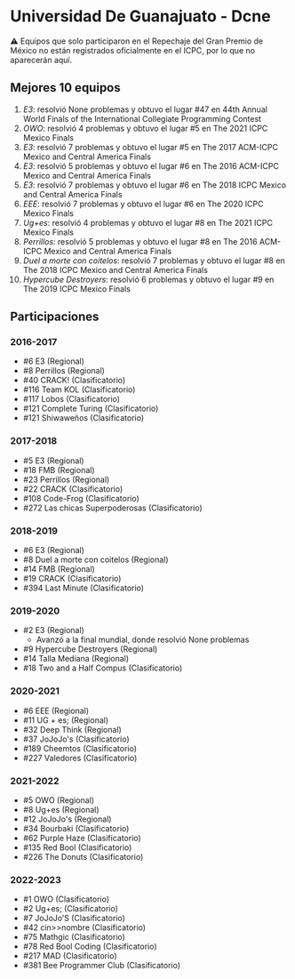 # Universidad De Guanajuato - Dcne

:warning: Equipos que solo participaron en el Repechaje del Gran Premio de México no están registrados oficialmente en el ICPC, por lo que no aparecerán aquí.

## Mejores 10 equipos

1. _E3_: resolvió None problemas y obtuvo el lugar #47 en 44th Annual World Finals of the International Collegiate Programming Contest
1. _OWO_: resolvió 4 problemas y obtuvo el lugar #5 en The 2021 ICPC Mexico Finals
1. _E3_: resolvió 7 problemas y obtuvo el lugar #5 en The 2017 ACM-ICPC Mexico and Central America Finals
1. _E3_: resolvió 5 problemas y obtuvo el lugar #6 en The 2016 ACM-ICPC Mexico and Central America Finals
1. _E3_: resolvió 7 problemas y obtuvo el lugar #6 en The 2018 ICPC Mexico and Central America Finals
1. _EEE_: resolvió 7 problemas y obtuvo el lugar #6 en The 2020 ICPC Mexico Finals
1. _Ug+es_: resolvió 4 problemas y obtuvo el lugar #8 en The 2021 ICPC Mexico Finals
1. _Perrillos_: resolvió 5 problemas y obtuvo el lugar #8 en The 2016 ACM-ICPC Mexico and Central America Finals
1. _Duel a morte con coitelos_: resolvió 7 problemas y obtuvo el lugar #8 en The 2018 ICPC Mexico and Central America Finals
1. _Hypercube Destroyers_: resolvió 6 problemas y obtuvo el lugar #9 en The 2019 ICPC Mexico Finals

## Participaciones

### 2016-2017

- #6 E3 (Regional)
- #8 Perrillos (Regional)
- #40 CRACK! (Clasificatorio)
- #116 Team KOL (Clasificatorio)
- #117 Lobos (Clasificatorio)
- #121 Complete Turing (Clasificatorio)
- #121 Shiwaweños (Clasificatorio)

### 2017-2018

- #5 E3 (Regional)
- #18 FMB (Regional)
- #23 Perrillos (Regional)
- #22 CRACK (Clasificatorio)
- #108 Code-Frog (Clasificatorio)
- #272 Las chicas Superpoderosas (Clasificatorio)

### 2018-2019

- #6 E3 (Regional)
- #8 Duel a morte con coitelos (Regional)
- #14 FMB (Regional)
- #19 CRACK (Clasificatorio)
- #394 Last Minute (Clasificatorio)

### 2019-2020

- #2 E3 (Regional)
  - Avanzó a la final mundial, donde resolvió None problemas
- #9 Hypercube Destroyers (Regional)
- #14 Talla Mediana (Regional)
- #18 Two and a Half Compus (Clasificatorio)

### 2020-2021

- #6 EEE (Regional)
- #11 UG + es; (Regional)
- #32 Deep Think (Regional)
- #37 JoJoJo's (Clasificatorio)
- #189 Cheemtos (Clasificatorio)
- #227 Valedores (Clasificatorio)

### 2021-2022

- #5 OWO (Regional)
- #8 Ug+es (Regional)
- #12 JoJoJo's (Regional)
- #34 Bourbaki (Clasificatorio)
- #62 Purple Haze (Clasificatorio)
- #135 Red Bool (Clasificatorio)
- #226 The Donuts (Clasificatorio)

### 2022-2023

- #1 OWO (Clasificatorio)
- #2 Ug+es; (Clasificatorio)
- #7 JoJoJo’S (Clasificatorio)
- #42 cin>>nombre (Clasificatorio)
- #75 Mathgic (Clasificatorio)
- #78 Red Bool Coding (Clasificatorio)
- #217 MAD (Clasificatorio)
- #381 Bee Programmer Club (Clasificatorio)



